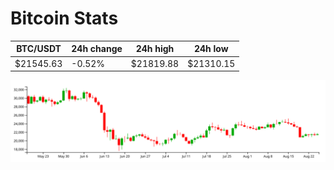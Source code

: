 # Bitcoin Stats

BTC/USDT|24h change|24h high|24h low|
|---|---|---|---|
|$21545.63|-0.52%|$21819.88|$21310.15|

<img src="./chart.svg">
